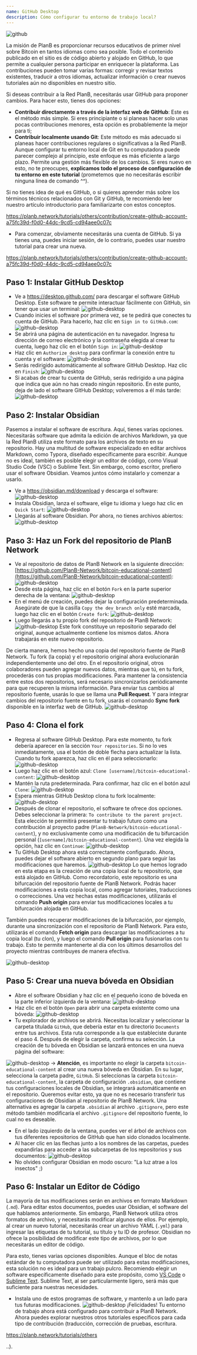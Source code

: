 ```yaml
---
name: GitHub Desktop
description: Cómo configurar tu entorno de trabajo local?
---
```

![github](assets/cover.webp)

La misión de PlanB es proporcionar recursos educativos de primer nivel sobre Bitcoin en tantos idiomas como sea posible. Todo el contenido publicado en el sitio es de código abierto y alojado en GitHub, lo que permite a cualquier persona participar en enriquecer la plataforma. Las contribuciones pueden tomar varias formas: corregir y revisar textos existentes, traducir a otros idiomas, actualizar información o crear nuevos tutoriales aún no disponibles en nuestro sitio.

Si deseas contribuir a la Red PlanB, necesitarás usar GitHub para proponer cambios. Para hacer esto, tienes dos opciones:
- **Contribuir directamente a través de la interfaz web de GitHub**: Este es el método más simple. Si eres principiante o si planeas hacer solo unas pocas contribuciones menores, esta opción es probablemente la mejor para ti;
- **Contribuir localmente usando Git**: Este método es más adecuado si planeas hacer contribuciones regulares o significativas a la Red PlanB. Aunque configurar tu entorno local de Git en tu computadora puede parecer complejo al principio, este enfoque es más eficiente a largo plazo. Permite una gestión más flexible de los cambios. Si eres nuevo en esto, no te preocupes, **explicamos todo el proceso de configuración de tu entorno en este tutorial** (prometemos que no necesitarás escribir ninguna línea de comando ^^).

Si no tienes idea de qué es GitHub, o si quieres aprender más sobre los términos técnicos relacionados con Git y GitHub, te recomiendo leer nuestro artículo introductorio para familiarizarte con estos conceptos.

https://planb.network/tutorials/others/contribution/create-github-account-a75fc39d-f0d0-44dc-9cd5-cd94aee0c07c



- Para comenzar, obviamente necesitarás una cuenta de GitHub. Si ya tienes una, puedes iniciar sesión, de lo contrario, puedes usar nuestro tutorial para crear una nueva.

https://planb.network/tutorials/others/contribution/create-github-account-a75fc39d-f0d0-44dc-9cd5-cd94aee0c07c



## Paso 1: Instalar GitHub Desktop

- Ve a https://desktop.github.com/ para descargar el software GitHub Desktop. Este software te permite interactuar fácilmente con GitHub, sin tener que usar un terminal:
![github-desktop](assets/1.webp)
- Cuando inicies el software por primera vez, se te pedirá que conectes tu cuenta de GitHub. Para hacerlo, haz clic en `Sign in to GitHub.com`:
![github-desktop](assets/2.webp)
- Se abrirá una página de autenticación en tu navegador. Ingresa tu dirección de correo electrónico y la contraseña elegida al crear tu cuenta, luego haz clic en el botón `Sign in`:
![github-desktop](assets/3.webp)
- Haz clic en `Authorize desktop` para confirmar la conexión entre tu cuenta y el software:
![github-desktop](assets/4.webp)
- Serás redirigido automáticamente al software GitHub Desktop. Haz clic en `Finish`: ![github-desktop](assets/5.webp)
- Si acabas de crear tu cuenta de GitHub, serás redirigido a una página que indica que aún no has creado ningún repositorio. En este punto, deja de lado el software GitHub Desktop; volveremos a él más tarde: ![github-desktop](assets/6.webp)

## Paso 2: Instalar Obsidian

Pasemos a instalar el software de escritura. Aquí, tienes varias opciones. Necesitarás software que admita la edición de archivos Markdown, ya que la Red PlanB utiliza este formato para los archivos de texto en su repositorio.
Hay una multitud de software especializado en editar archivos Markdown, como Typora, diseñado específicamente para escribir. Aunque no es ideal, también es posible elegir un editor de código, como Visual Studio Code (VSC) o Sublime Text. Sin embargo, como escritor, prefiero usar el software Obsidian. Veamos juntos cómo instalarlo y comenzar a usarlo.
- Ve a https://obsidian.md/download y descarga el software: ![github-desktop](assets/7.webp)
- Instala Obsidian, lanza el software, elige tu idioma y luego haz clic en `Quick Start`: ![github-desktop](assets/8.webp)
- Llegarás al software Obsidian. Por ahora, no tienes archivos abiertos: ![github-desktop](assets/9.webp)

## Paso 3: Haz un Fork del repositorio de PlanB Network

- Ve al repositorio de datos de PlanB Network en la siguiente dirección: [https://github.com/PlanB-Network/bitcoin-educational-content](https://github.com/PlanB-Network/bitcoin-educational-content): ![github-desktop](assets/10.webp)
- Desde esta página, haz clic en el botón `Fork` en la parte superior derecha de la ventana: ![github-desktop](assets/11.webp)
- En el menú de creación, puedes dejar la configuración predeterminada. Asegúrate de que la casilla `Copy the dev branch only` esté marcada, luego haz clic en el botón `Create fork`: ![github-desktop](assets/12.webp)
- Luego llegarás a tu propio fork del repositorio de PlanB Network: ![github-desktop](assets/13.webp)
Este fork constituye un repositorio separado del original, aunque actualmente contiene los mismos datos. Ahora trabajarás en este nuevo repositorio.

De cierta manera, hemos hecho una copia del repositorio fuente de PlanB Network. Tu fork (la copia) y el repositorio original ahora evolucionarán independientemente uno del otro. En el repositorio original, otros colaboradores pueden agregar nuevos datos, mientras que tú, en tu fork, procederás con tus propias modificaciones.
Para mantener la consistencia entre estos dos repositorios, será necesario sincronizarlos periódicamente para que recuperen la misma información. Para enviar tus cambios al repositorio fuente, usarás lo que se llama una **Pull Request**. Y para integrar cambios del repositorio fuente en tu fork, usarás el comando **Sync fork** disponible en la interfaz web de GitHub.
![github-desktop](assets/14.webp)

## Paso 4: Clona el fork

- Regresa al software GitHub Desktop. Para este momento, tu fork debería aparecer en la sección `Your repositories`. Si no lo ves inmediatamente, usa el botón de doble flecha para actualizar la lista. Cuando tu fork aparezca, haz clic en él para seleccionarlo:
![github-desktop](assets/15.webp)
- Luego haz clic en el botón azul: `Clone [username]/bitcoin-educational-content`:
![github-desktop](assets/16.webp)
- Mantén la ruta predeterminada. Para confirmar, haz clic en el botón azul `Clone`:
![github-desktop](assets/17.webp)
- Espera mientras GitHub Desktop clona tu fork localmente:
![github-desktop](assets/18.webp)
- Después de clonar el repositorio, el software te ofrece dos opciones. Debes seleccionar la primera: `To contribute to the parent project`. Esta elección te permitirá presentar tu trabajo futuro como una contribución al proyecto padre (`PlanB-Network/bitcoin-educational-content`), y no exclusivamente como una modificación de tu bifurcación personal (`[username]/bitcoin-educational-content`). Una vez elegida la opción, haz clic en `Continue`: ![github-desktop](assets/19.webp)
- Tu GitHub Desktop ahora está correctamente configurado. Ahora, puedes dejar el software abierto en segundo plano para seguir las modificaciones que haremos.
![github-desktop](assets/20.webp)
Lo que hemos logrado en esta etapa es la creación de una copia local de tu repositorio, que está alojado en GitHub. Como recordatorio, este repositorio es una bifurcación del repositorio fuente de PlanB Network. Podrás hacer modificaciones a esta copia local, como agregar tutoriales, traducciones o correcciones. Una vez hechas estas modificaciones, utilizarás el comando **Push origin** para enviar tus modificaciones locales a tu bifurcación alojada en GitHub.

También puedes recuperar modificaciones de la bifurcación, por ejemplo, durante una sincronización con el repositorio de PlanB Network. Para esto, utilizarás el comando **Fetch origin** para descargar las modificaciones a tu copia local (tu clon), y luego el comando **Pull origin** para fusionarlas con tu trabajo. Esto te permite mantenerte al día con los últimos desarrollos del proyecto mientras contribuyes de manera efectiva.

![github-desktop](assets/21.webp)
## Paso 5: Crear una nueva bóveda en Obsidian

- Abre el software Obsidian y haz clic en el pequeño icono de bóveda en la parte inferior izquierda de la ventana:
![github-desktop](assets/22.webp)
- Haz clic en el botón `Open` para abrir una carpeta existente como una bóveda: ![github-desktop](assets/23.webp)
- Tu explorador de archivos se abrirá. Necesitas localizar y seleccionar la carpeta titulada `GitHub`, que debería estar en tu directorio `Documents` entre tus archivos. Esta ruta corresponde a la que estableciste durante el paso 4. Después de elegir la carpeta, confirma su selección. La creación de tu bóveda en Obsidian se lanzará entonces en una nueva página del software:

![github-desktop](assets/24.webp)
-> **Atención**, es importante no elegir la carpeta `bitcoin-educational-content` al crear una nueva bóveda en Obsidian. En su lugar, selecciona la carpeta padre, `GitHub`. Si seleccionas la carpeta `bitcoin-educational-content`, la carpeta de configuración `.obsidian`, que contiene tus configuraciones locales de Obsidian, se integrará automáticamente en el repositorio. Queremos evitar esto, ya que no es necesario transferir tus configuraciones de Obsidian al repositorio de PlanB Network. Una alternativa es agregar la carpeta `.obsidian` al archivo `.gitignore`, pero este método también modificaría el archivo `.gitignore` del repositorio fuente, lo cual no es deseable.

- En el lado izquierdo de la ventana, puedes ver el árbol de archivos con tus diferentes repositorios de GitHub que han sido clonados localmente.
- Al hacer clic en las flechas junto a los nombres de las carpetas, puedes expandirlas para acceder a las subcarpetas de los repositorios y sus documentos:
![github-desktop](assets/25.webp)
- No olvides configurar Obsidian en modo oscuro: "La luz atrae a los insectos" ;)

## Paso 6: Instalar un Editor de Código
La mayoría de tus modificaciones serán en archivos en formato Markdown (`.md`). Para editar estos documentos, puedes usar Obsidian, el software del que hablamos anteriormente. Sin embargo, PlanB Network utiliza otros formatos de archivo, y necesitarás modificar algunos de ellos.
Por ejemplo, al crear un nuevo tutorial, necesitarás crear un archivo YAML (`.yml`) para ingresar las etiquetas de tu tutorial, su título y tu ID de profesor. Obsidian no ofrece la posibilidad de modificar este tipo de archivos, por lo que necesitarás un editor de código.

Para esto, tienes varias opciones disponibles. Aunque el bloc de notas estándar de tu computadora puede ser utilizado para estas modificaciones, esta solución no es ideal para un trabajo pulcro. Recomiendo elegir un software específicamente diseñado para este propósito, como [VS Code](https://code.visualstudio.com/download) o [Sublime Text](https://www.sublimetext.com/download). Sublime Text, al ser particularmente ligero, será más que suficiente para nuestras necesidades.
- Instala uno de estos programas de software, y mantenlo a un lado para tus futuras modificaciones. ![github-desktop](assets/26.webp)
¡Felicidades! Tu entorno de trabajo ahora está configurado para contribuir a PlanB Network. Ahora puedes explorar nuestros otros tutoriales específicos para cada tipo de contribución (traducción, corrección de pruebas, escritura.

https://planb.network/tutorials/others

..).
